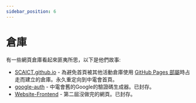 ```yaml
---
sidebar_position: 6
---
```


# 倉庫

有一些網頁倉庫看起來匪夷所思，以下是他們故事:

* [SCAICT.github.io](https://github.com/SCAICT/SCAICT.github.io) - 為避免首頁被其他活動倉庫使用 [GitHub Pages 部屬](如何使用-Github-Pages-部屬營隊網站%3F)時占走而建立的倉庫。永久重定向到中電會首頁。
* [google-auth](https://github.com/SCAICT/google-auth) - 中電會舊的Google的驗證碼生成器。已封存。
* [Website-Frontend](https://github.com/SCAICT/Website-Frontend) - 第二屆沒做完的網頁。已封存。